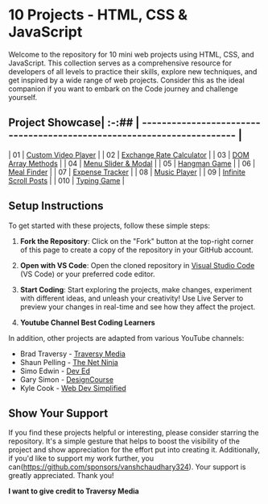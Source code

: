 # 10 Projects - HTML, CSS & JavaScript

Welcome to the repository for 10 mini web projects using HTML, CSS, and JavaScript. This collection serves as a comprehensive resource for developers of all levels to practice their skills, explore new techniques, and get inspired by a wide range of web projects. Consider this as the ideal companion if you want to embark on the Code journey and challenge yourself.


## Project Showcase| :-:## | ---------------------------------------------------------------------- |        
                     
| 01 | [Custom Video Player](061-custom%20video%20player)                     |
| 02 | [Exchange Rate Calculator](062-exchange%20rate%20calculator)           |
| 03 | [DOM Array Methods](063-DOM%20array%20methods)                         |
| 04 | [Menu Slider & Modal](064-menu%20slider%20modal)                       |
| 05 | [Hangman Game](065-hangman%20game)                                     |
| 06 | [Meal Finder](066-meal%20finder)                                       |
| 07 | [Expense Tracker](067-expense%20tracker)                               |
| 08 | [Music Player](068-music%20player)                                     |
| 09 | [Infinite Scroll Posts](069-infinite%20scroll%20posts)                 |
| 010 | [Typing Game](070-typing%20game)                                       |
                        


## Setup Instructions

To get started with these projects, follow these simple steps:

1. **Fork the Repository**: Click on the "Fork" button at the top-right corner of this page to create a copy of the repository in your GitHub account.

2. **Open with VS Code**: Open the cloned repository in [Visual Studio Code](https://code.visualstudio.com/) (VS Code) or your preferred code editor.


3. **Start Coding**: Start exploring the projects, make changes, experiment with different ideas, and unleash your creativity! Use Live Server to preview your changes in real-time and see how they affect the project.

4. **Youtube Channel Best Coding Learners**

In addition, other projects are adapted from various YouTube channels:

- Brad Traversy - [Traversy Media](https://www.youtube.com/channel/UC29ju8bIPH5as8OGnQzwJyA)
- Shaun Pelling - [The Net Ninja](https://www.youtube.com/channel/UCW5YeuERMmlnqo4oq8vwUpg)
- Simo Edwin - [Dev Ed](https://www.youtube.com/channel/UClb90NQQcskPUGDIXsQEz5Q)
- Gary Simon - [DesignCourse](https://www.youtube.com/channel/UCVyRiMvfUNMA1UPlDPzG5Ow)
- Kyle Cook - [Web Dev Simplified](https://www.youtube.com/channel/UCFbNIlppjAuEX4znoulh0Cw)

## Show Your Support

If you find these projects helpful or interesting, please consider starring the repository. It's a simple gesture that helps to boost the visibility of the project and show appreciation for the effort put into creating it. Additionally, if you'd like to support my work further, you can(https://github.com/sponsors/vanshchaudhary324). Your support is greatly appreciated. Thank you!

**I want to give credit to Traversy Media**
